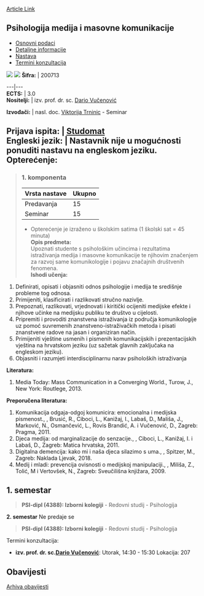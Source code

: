 [Article Link](https://www.fhs.hr/predmet/pmmmk_a)

## Psihologija medija i masovne komunikacije
  * [Osnovni podaci](https://www.fhs.hr/predmet/pmmmk_a#v1id-523803_453889_1_0 "Osnovni podaci")
  * [Detaljne informacije](https://www.fhs.hr/predmet/pmmmk_a#v1id-523803_453889_1_1 "Detaljne informacije")
  * [Nastava](https://www.fhs.hr/predmet/pmmmk_a#v1id-523803_453889_1_2 "Nastava")
  * [Termini konzultacija](https://www.fhs.hr/predmet/pmmmk_a#v1id-523803_453889_1_3 "Termini konzultacija")


[![](https://www.fhs.hr/img/flags/gif/hr.gif)](https://www.fhs.hr/predmet/pmmmk_a) [![](https://www.fhs.hr/img/flags/gif/gb.gif)](https://www.fhs.hr/en/course/pommamc_b)
**Šifra:** |  200713  
  
---|---  
**ECTS:** |  3.0   
**Nositelji:** |  izv. prof. dr. sc. [Dario Vučenović](https://www.fhs.hr/djelatnik/dario.vucenovic)   
  
**Izvođači:** |  nasl. doc. [Viktorija Trninic](https://www.fhs.hr/djelatnik/viktorija.trninic) - Seminar  
  
**Prijava ispita:** |  [Studomat](http://www.isvu.hr/studomat)  
**Engleski jezik:** |  Nastavnik nije u mogućnosti ponuditi nastavu na engleskom jeziku.   
**Opterećenje:**  
---  
> ### 1. komponenta
> | Vrsta nastave | Ukupno  
> ---|---  
> Predavanja | 15  
> Seminar | 15  
> * Opterećenje je izraženo u školskim satima (1 školski sat = 45 minuta)   
**Opis predmeta:**  
> Upoznati studente s psihološkim učincima i rezultatima istraživanja medija i masovne komunikacije te njihovim značenjem za razvoj same komunikologije i pojavu značajnih društvenih fenomena.  
**Ishodi učenja:**  
  1. Definirati, opisati i objasniti odnos psihologije i medija te središnje probleme tog odnosa.
  2. Primijeniti, klasificirati i razlikovati stručno nazivlje.
  3. Prepoznati, razlikovati, vrjednovati i kiritički ocijeniti medijske efekte i njihove učinke na medijsku publiku te društvo u cijelosti.
  4. Pripremiti i provoditi znanstvena istraživanja iz područja komunikologije uz pomoć suvremenih znanstveno-istraživačkih metoda i pisati znanstvene radove na jasan i organiziran način.
  5. Primijeniti vještine usmenih i pismenih komunikacijskih i prezentacijskih vještina na hrvatskom jeziku (uz sažetak glavnih zaključaka na engleskom jeziku).
  6. Objasniti i razumjeti interdisciplinarnu narav psiholoških istraživanja

  
**Literatura:**  
  1. Media Today: Mass Communication in a Converging World., Turow, J., New York: Routlege, 2013. 

  
**Preporučena literatura:**  
  1. Komunikacija odgaja-odgoj komunicira: emocionalna i medijska pismenost., , Brusić, R., Ciboci, L., Kanižaj, I., Labaš, D., Mališa, J., Marković, N., Osmančević, L., Rovis Brandić, A. i Vučenović, D., Zagreb: Pragma, 2011.
  2. Djeca medija: od marginalizacije do senzacije., , Ciboci, L., Kanižaj, I. i Labaš, D., Zagreb: Matica hrvatska, 2011.
  3. Digitalna demencija: kako mi i naša djeca silazimo s uma., , Spitzer, M., Zagreb: Naklada Ljevak, 2018.
  4. Medij i mladi: prevencija ovisnosti o medijskoj manipulaciji., , Miliša, Z., Tolić, M i Vertovšek, N., Zagreb: Sveučilišna knjižara, 2009.

  
**1. semestar**  
---  
> **PSI-dipl (4388): Izborni kolegiji** - Redovni studij - Psihologija  
>   
  
**2. semestar** Ne predaje se  
> **PSI-dipl (4388): Izborni kolegiji** - Redovni studij - Psihologija  
>   
Termini konzultacija: 
  * **izv. prof. dr. sc.[Dario Vučenović](https://www.fhs.hr/djelatnik/dario.vucenovic)**: 
Utorak, 14:30 - 15:30
Lokacija: 207 


## Obavijesti
[Arhiva obavijesti](https://www.fhs.hr/predmet/pmmmk_a?@=21851#news_115990 "Arhiva obavijesti")
